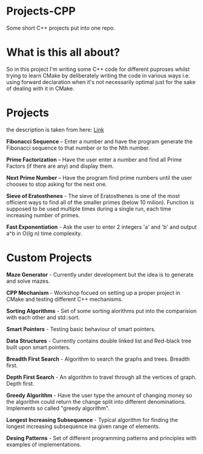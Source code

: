 
# Projects-CPP
Some short C++ projects put into one repo. 

# What is this all about?
So in this project I'm writing some C++ code for different puproses whilst trying to learn CMake 
by deliberately writing the code in various ways i.e. using forward declaration when 
it's not necessarily optimal just for the sake of dealing with it in CMake.

# Projects
the description is taken from here: [Link](https://github.com/thekarangoel/Projects)

**Fibonacci Sequence** – Enter a number and have the program generate the Fibonacci sequence to that number or to the Nth number.

**Prime Factorization** – Have the user enter a number and find all Prime Factors (if there are any) and display them.

**Next Prime Number** – Have the program find prime numbers until the user chooses to stop asking for the next one.

**Sieve of Eratosthenes** - The sieve of Eratosthenes is one of the most officient ways to find all of the smaller primes (below 10 milion). Function is supposed to be used multiple times during a single run, each time increasing number of primes.

**Fast Exponentiation** - Ask the user to enter 2 integers 'a' and 'b' and output a^b in O(lg n) time complexity.
# Custom Projects

**Maze Generator** - Currently under development but the idea is to generate and solve mazes.

**CPP Mechanism** - Workshop focued on setting up a proper project in CMake and testing different C++ mechanisms.

**Sorting Algorithms** - Set of some sorting alorithms put into the comparision with each other and std::sort.

**Smart Pointers** - Testing basic behaviour of smart pointers.

**Data Structures** - Currently contains double linked list and Red-black tree built upon smart pointers.

**Breadth First Search** - Algorithm to search the graphs and trees. Breadth first.

**Depth First Search** - An algorithm to travel through all the vertices of graph. Depth first.

**Greedy Algorithm** - Have the user type the amount of changing money so the algorithm could return the change split into different denominations. Implements so called "greedy algorithm".

**Longest Increasing Subsequence** - Typical algorithm for finding the longest increasing subsequence ina given range of elements.

**Desing Patterns** - Set of different programming patterns and principles with examples of implementations.
